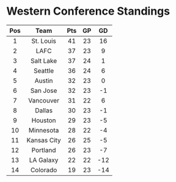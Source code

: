 # Western Conference Standings
Pos|Team|Pts|GP|GD
:-:|:-:|:-:|:-:|:-:
1|St. Louis|41|23|16|
2|LAFC|37|23|9|
3|Salt Lake|37|24|1|
4|Seattle|36|24|6|
5|Austin|32|23|0|
6|San Jose|32|23|-1|
7|Vancouver|31|22|6|
8|Dallas|30|23|-1|
9|Houston|29|23|-5|
10|Minnesota|28|22|-4|
11|Kansas City|26|25|-5|
12|Portland|26|23|-7|
13|LA Galaxy|22|22|-12|
14|Colorado|19|23|-14|
